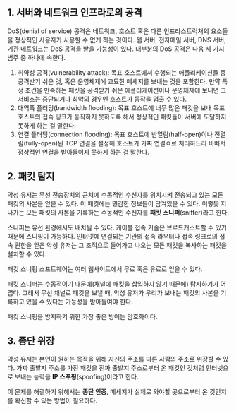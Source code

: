 ## 1. 서버와 네트워크 인프라로의 공격

DoS(denial of service) 공격은 네트워크, 호스트 혹은 다른 인프라스트럭처의 요소들을 정상적인 사용자가 사용할 수 없게 하는 것이다. 웹 서버, 전자메일 서버, DNS 서버, 기관 네트워크는 DoS 공격을 받을 가능성이 있다. 대부분의 DoS 공격은 다음 세 가지 범주 중 하나에 속한다.

1. 취약성 공격(vulnerability attack): 목표 호스트에서 수행되는 애플리케이션들 중 공격받기 쉬운 것, 혹은 운영체제에 교묘한 메세지를 보내는 것을 포함한다. 만약 특정 조건을 만족하는 패킷을 공격받기 쉬운 애플리케이션이나 운영체제에 보내면 그 서비스는 중단되거나 최악의 경우엔 호스트가 동작을 멈출 수 있다.
2. 대역폭 플러딩(bandwidth flooding): 목표 호스트에 너무 많은 패킷을 보내 목표 호스트의 접속 링크가 동작하지 못하도록 해서 정상적인 패킷들이 서버에 도달하지 못하게 하는 걸 말한다.
3. 연결 플러딩(connection flooding): 목표 호스트에 반열림(half-open)이나 전열림(fully-open)된 TCP 연결을 설정해 호스트가 가짜 연결ㅇ르 처리하느라 바빠서 정상적인 연결을 받아들이지 못하게 하는 걸 말한다.

## 2. 패킷 탐지

악성 유저는 무선 전송장치의 근처에 수동적인 수신자를 위치시켜 전송되고 있는 모든 패킷의 사본을 얻을 수 있다. 이 패킷에는 민감한 정보들이 담겨있을 수 있다. 이렇듯 지나가는 모든 패킷의 사본을 기록하는 수동적인 수신자를 **패킷 스니퍼**(sniffer)라고 한다.

스니퍼는 유선 환경에서도 배치될 수 있다. 케이블 접속 기술은 브로드캐스트할 수 있기 때문에 스니핑이 가능하다. 인터넷에 연결되는 기관의 접속 라우터나 접속 링크로의 접속 권한을 얻은 악성 유저는 그 조직으로 들어가고 나오는 모든 패킷을 복사하는 패킷을 설치할 수 있다.

패킷 스니핑 소프트웨어는 여러 웹사이트에서 무료 혹은 유료로 얻을 수 있다. 

패킷 스니퍼는 수동적이기 때문에(채널에 패킷을 삽입하지 않기 때문에) 탐지하기가 어렵다. 그래서 무선 채널로 패킷을 보낼 때, 악성 유저가 우리가 보내는 패킷의 사본을 기록하고 있을 수 있다는 가능성을 받아들여야 한다. 

패킷 스니핑을 방지하기 위한 가장 좋은 방어는 암호화이다. 

## 3. 종단 위장

악성 유저는 본인이 원하는 목적을 위해 자신의 주소를 다른 사람의 주소로 위장할 수 있다. 가짜 출발지 주소를 가진 패킷을 진짜 출발지 주소로부터 온 패킷인 것처럼 인터넷으로 보내는 능력을 **IP 스푸핑**(spoofing)이라고 한다. 

이 문제를 해결하기 위해서는 **종단 인증**, 메세지가 실제로 와야할 곳으로부터 온 것인지를 확신할 수 있는 방법이 필요하다. 

